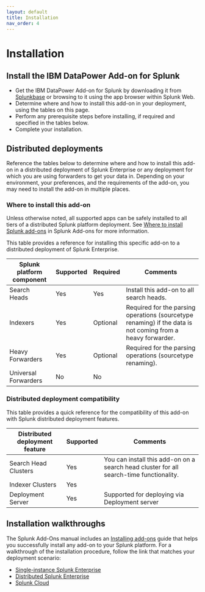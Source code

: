 ```yaml
---
layout: default
title: Installation
nav_order: 4
---
```

# Installation

## Install the IBM DataPower Add-on for Splunk

- Get the IBM DataPower Add-on for Splunk by downloading it from [Splunkbase](https://splunkbase.splunk.com/app/4662/) or browsing to it using the app browser within Splunk Web.
- Determine where and how to install this add-on in your deployment, using the tables on this page.
- Perform any prerequisite steps before installing, if required and specified in the tables below.
- Complete your installation.


## Distributed deployments

Reference the tables below to determine where and how to install this add-on in a distributed deployment of Splunk Enterprise or any deployment for which you are using forwarders to get your data in. Depending on your environment, your preferences, and the requirements of the add-on, you may need to install the add-on in multiple places.

### Where to install this add-on

Unless otherwise noted, all supported apps can be safely installed to all tiers of a distributed Splunk platform deployment. See [Where to install Splunk add-ons](http://docs.splunk.com/Documentation/AddOns/released/Overview/Wheretoinstall) in Splunk Add-ons for more information.

This table provides a reference for installing this specific add-on to a distributed deployment of Splunk Enterprise.

| Splunk platform component | Supported | Required | Comments
| ------------------------- | --------- | -------- | --------
| Search Heads              | Yes       | Yes      | Install this add-on to all search heads.
| Indexers                  | Yes       | Optional | Required for the parsing operations (sourcetype renaming) if the data is not coming from a heavy forwarder.
| Heavy Forwarders          | Yes       | Optional | Required for the parsing operations (sourcetype renaming).
| Universal Forwarders      | No        | No       |

### Distributed deployment compatibility

This table provides a quick reference for the compatibility of this add-on with Splunk distributed deployment features.

| Distributed deployment feature | Supported | Comments
| ------------------------------ | --------- | --------
| Search Head Clusters           | Yes       | You can install this add-on on a search head cluster for all search-time functionality.
| Indexer Clusters               | Yes       |
| Deployment Server              | Yes       | Supported for deploying via Deployment server


## Installation walkthroughs

The Splunk Add-Ons manual includes an [Installing add-ons](http://docs.splunk.com/Documentation/AddOns/released/Overview/Installingadd-ons) guide that helps you successfully install any add-on to your Splunk platform.
For a walkthrough of the installation procedure, follow the link that matches your deployment scenario:

- [Single-instance Splunk Enterprise](http://docs.splunk.com/Documentation/AddOns/released/Overview/Singleserverinstall)
- [Distributed Splunk Enterprise](http://docs.splunk.com/Documentation/AddOns/released/Overview/Distributedinstall)
- [Splunk Cloud](http://docs.splunk.com/Documentation/AddOns/released/Overview/SplunkCloudinstall)
